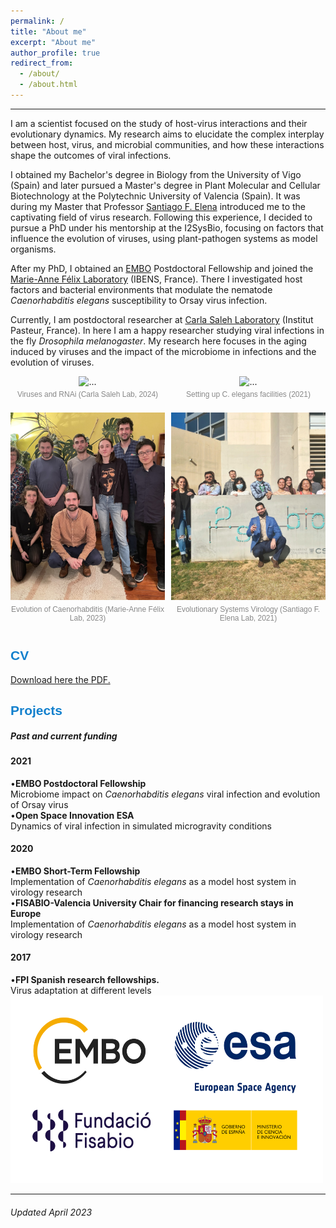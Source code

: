 ```yaml
---
permalink: /
title: "About me"
excerpt: "About me"
author_profile: true
redirect_from: 
  - /about/
  - /about.html
---
```



<style> .gallery-container { display: grid; grid-template-columns: 1fr 1fr; /* 2 columns */ gap: 10px; /* space between items */ padding: 0; } .gallery-item { text-align: center; } .gallery-item img { width: 100%; height: 300px; object-fit: cover; } .gallery-item p { margin-top: 5px; color: #888; font-size: 12px; font-family: Arial, sans-serif; } </style>

<hr/>

I am a scientist focused on the study of host-virus interactions and their evolutionary dynamics. My research aims to elucidate the complex interplay between host, virus, and microbial communities, and how these interactions shape the outcomes of viral infections.

I obtained my Bachelor's degree in Biology from the University of Vigo (Spain) and later pursued a Master's degree in Plant Molecular and Cellular Biotechnology at the Polytechnic University of Valencia (Spain). It was during my Master that Professor [Santiago F. Elena](https://sfelenalab.csic.es/sfelena/) introduced me to the captivating field of virus research. Following this experience, I decided to pursue a PhD under his mentorship at the I2SysBio, focusing on factors that influence the evolution of viruses, using plant-pathogen systems as model organisms.

After my PhD, I obtained an [EMBO](https://www.embo.org/about-embo/mission/) Postdoctoral Fellowship and joined the [Marie-Anne Félix Laboratory](https://www.ibens.ens.fr/?rubrique29&lang=en) (IBENS, France). There I investigated host factors and bacterial environments that modulate the nematode *Caenorhabditis elegans* susceptibility to Orsay virus infection.

Currently, I am postdoctoral researcher at [Carla Saleh Laboratory](http://salehlab.eu) (Institut Pasteur, France). In here I am a happy researcher studying viral infections in the fly *Drosophila melanogaster*. My research here focuses in the aging induced by viruses and the impact of the microbiome in infections and the evolution of viruses.

<html lang="en">
<head>
<meta charset="UTF-8">
<meta name="viewport" content="width=device-width, initial-scale=1.0">
<div class="gallery-container"> <div class="gallery-item"> <img src="/images/VIA_2024.jpg" alt="..." /> <p>Viruses and RNAi (Carla Saleh Lab, 2024)</p> </div> <div class="gallery-item"> <img src="/images/New_20211108_Santi.jpeg" alt="..." /> <p>Setting up C. elegans facilities (2021)</p> </div> <div class="gallery-item"> <img src="/images/Felix_lab_2023.JPEG" alt="..." /> <p>Evolution of Caenorhabditis (Marie-Anne Félix Lab, 2023)</p> </div> <div class="gallery-item"> <img src="/images/EvoSysVir_2021.jpg" alt="..." /> <p>Evolutionary Systems Virology (Santiago F. Elena Lab, 2021)</p> </div> </div> 

</body>
</html>

 <div>
    <div class="card">
      <span style="font-family: 'Arial', sans-serif; font-weight: bold; color: #1280CD;"> <h2>CV</h2> </span>
<a href="https://github.com/GonzalezRvirus/RubenGonzalez.github.io/raw/master/_pages/CV.pdf" target="_blank">Download here the PDF.</a>
    </div>
    <div class="card">
      <span style="font-family: 'Arial', sans-serif; font-weight: bold; color: #1280CD;"> <h2>Projects</h2> </span>
      <h5>Past and current funding</h5>
      <h4>2021</h4>
      •<b>EMBO Postdoctoral Fellowship</b><br/>
      Microbiome impact on <i>Caenorhabditis elegans</i> viral infection and evolution of Orsay virus<br/>
      •<b>Open Space Innovation ESA</b><br/>
      Dynamics of viral infection in simulated microgravity conditions<br/>
      <h4>2020</h4>
      •<b>EMBO Short-Term Fellowship</b><br/>
      Implementation of <i>Caenorhabditis elegans</i> as a model host system in virology research<br/>
      •<b>FISABIO-Valencia University Chair for financing research stays in Europe</b><br/>
      Implementation of <i>Caenorhabditis elegans</i> as a model host system in virology research<br/>
      <h4>2017</h4>
      •<b>FPI Spanish research fellowships.</b><br/>
      Virus adaptation at different levels<br/>
<img src="/images/funding.png" alt="hi" class="center" height="300" width="500"/> 
       </div>

<hr/>
<div class="footer">
  <h6>Updated April 2023</h6>
</div>
 
